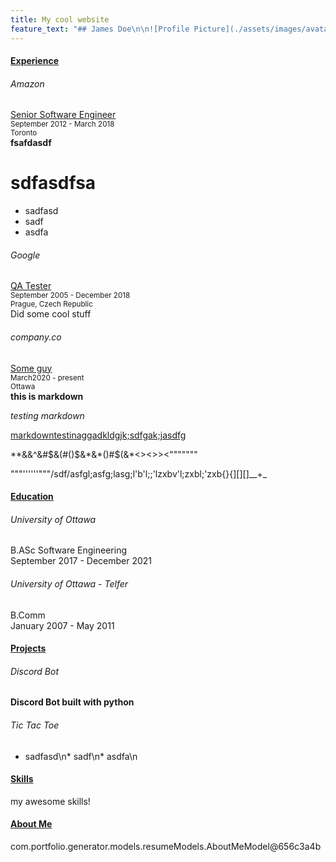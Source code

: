 ```yaml
---
title: My cool website
feature_text: "## James Doe\n\n![Profile Picture](./assets/images/avatar.jpg)\n\n**I had an awesome career**\n\nThis is some cool text"
---
```


#### <ins>Experience</ins>

###### Amazon
<ins>Senior Software Engineer</ins><br/>
<small> September 2012 - March 2018 </small><br/>
<small>Toronto</small><br/>
**fsafdasdf**

# sdfasdfsa
* sadfasd
* sadf
* asdfa

###### Google
<ins>QA Tester</ins><br/>
<small> September 2005 - December 2018 </small><br/>
<small>Prague, Czech Republic</small><br/>
Did some cool stuff
###### company.co
<ins>Some guy</ins><br/>
<small> March2020 - present </small><br/>
<small>Ottawa</small><br/>
**this is markdown**



*testing markdown*



<u>markdowntestinaggadkldgjk;sdfgak;jasdfg</u>



\*\*&&^\&#$&(#()$&\*&\*()#$(&\*\<>\<>>\<"""""""










"""''''''"""/sdf/asfgl;asfg;lasg;l'b'l;;'lzxbv'l;zxbl;'zxb{}{]\[]\[]\_\_+\_




#### <ins>Education</ins>

###### University of Ottawa
B.ASc Software Engineering<br/>
September 2017 - December 2021
###### University of Ottawa - Telfer
B.Comm<br/>
January 2007 - May 2011


#### <ins>Projects</ins>

###### Discord Bot <br/>
**Discord Bot built with python**
###### Tic Tac Toe <br/>
* sadfasd\n* sadf\n* asdfa\n



#### <ins>Skills</ins>
my awesome skills!



#### <ins>About Me</ins>
com.portfolio.generator.models.resumeModels.AboutMeModel@656c3a4b


